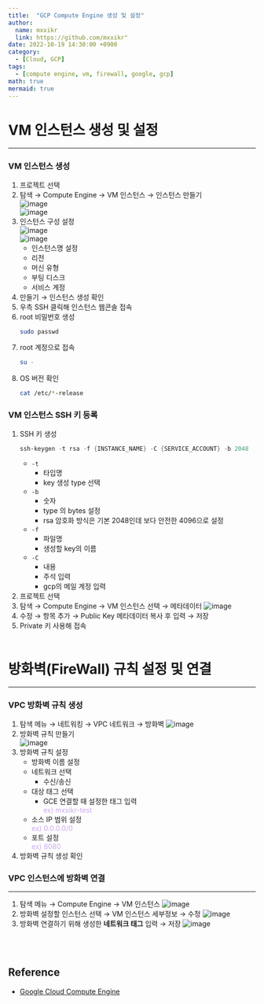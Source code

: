 ```yaml
---
title:  "GCP Compute Engine 생성 및 설정"
author:
  name: mxxikr
  link: https://github.com/mxxikr"
date: 2022-10-19 14:30:00 +0900
category:
  - [Cloud, GCP]
tags:
  - [compute engine, vm, firewall, google, gcp]
math: true
mermaid: true
---
```

# VM 인스턴스 생성 및 설정
---
### **VM 인스턴스 생성**
1. 프로젝트 선택
2. 탐색 → Compute Engine → VM 인스턴스 → 인스턴스 만들기  
    ![image](/assets/img/cloud/gcp/vm-1.jpg)  
    ![image](/assets/img/cloud/gcp/vm-2.jpg)
3. 인스턴스 구성 설정  
    ![image](/assets/img/cloud/gcp/vm-3.jpg)  
    ![image](/assets/img/cloud/gcp/vm-4.jpg) 
      - 인스턴스명 설정
      - 리전
      - 머신 유형
      - 부팅 디스크
      - 서비스 계정
4. 만들기 → 인스턴스 생성 확인
5. 우측 SSH 클릭해 인스턴스 웹콘솔 접속
6. root 비밀번호 생성
    ```bash
    sudo passwd
    ```
7. root 계정으로 접속
    ```bash
    su -
    ```
8. OS 버전 확인
    ```bash
    cat /etc/*-release
    ```

### **VM 인스턴스 SSH 키 등록**
1. SSH 키 생성
    ```powershell
    ssh-keygen -t rsa -f {INSTANCE_NAME} -C {SERVICE_ACCOUNT} -b 2048 
    ```
    - `-t`
        - 타입명
        - key 생성 type 선택
    - `-b`
        - 숫자
        - type 의 bytes 설정
        - rsa 암호화 방식은 기본 2048인데 보다 안전한 4096으로 설정
    - `-f`
        - 파일명
        - 생성할 key의 이름
    - `-C`
        - 내용
        - 주석 입력
        - gcp의 메일 계정 입력
2. 프로젝트 선택
3. 탐색 → Compute Engine → VM 인스턴스 선택 → 메타데이터
    ![image](/assets/img/cloud/gcp/vm-5.jpg) 
4. 수정 → 항목 추가 → Public Key 메타데이터 복사 후 입력 → 저장
5. Private 키 사용해 접속
<br/><br/>

# 방화벽(FireWall) 규칙 설정 및 연결
---
### **VPC 방화벽 규칙 생성**
1. 탐색 메뉴 → 네트워킹 → VPC 네트워크 → 방화벽
    ![image](/assets/img/cloud/gcp/vm-6.jpg) 
2. 방화벽 규칙 만들기   
    ![image](/assets/img/cloud/gcp/vm-7.jpg) 
3. 방화벽 규칙 설정
    - 방화벽 이름 설정
    - 네트워크 선택
      - 수신/송신
    - 대상 태그 선택   
      - GCE 연결할 때 설정한 태그 입력   
          <span style="color:rgb(203, 171, 237)">ex) mxxikr-test</span>
    - 소스 IP 범위 설정   
      <span style="color:rgb(203, 171, 237)">ex) 0.0.0.0/0</span>
    - 포트 설정   
      <span style="color:rgb(203, 171, 237)">ex) 8080</span>
4. 방화벽 규칙 생성 확인

### **VPC 인스턴스에 방화벽 연결**
---
1. 탐색 메뉴 → Compute Engine → VM 인스턴스
    ![image](/assets/img/cloud/gcp/vm-8.jpg) 
2. 방화벽 설정할 인스턴스 선택 → VM 인스턴스 세부정보 → 수정
    ![image](/assets/img/cloud/gcp/vm-9.jpg) 
4. 방화벽 연결하기 위해 생성한 **네트워크 태그** 입력 → 저장
    ![image](/assets/img/cloud/gcp/vm-10.jpg) 

<br/><br/>

## **Reference**
* [Google Cloud Compute Engine](https://cloud.google.com/compute/docs)
